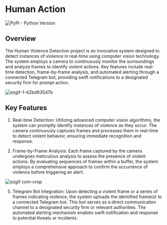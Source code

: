 # Human Action 

![PyPI - Python Version](https://img.shields.io/pypi/pyversions/Tensorflow?logo=python&labelColor=%23ADD8E6)

## Overview
The Human Violence Detection project is an innovative system designed to detect instances of violence in real-time using computer vision technology. The system employs a camera to continuously monitor the surroundings and analyze frames to identify violent actions. Key features include real-time detection, frame-by-frame analysis, and automated alerting through a connected Telegram bot, providing swift notifications to a designated security firm for prompt action.

![ezgif-1-42bd935d7b](https://github.com/JAChesney/Human-Action-Detection/assets/31696974/06357add-56d4-4621-b1bd-e9b07a029cf0)

## Key Features
1. Real-time Detection:
Utilizing advanced computer vision algorithms, the system can promptly identify instances of violence as they occur. The camera continuously captures frames and processes them in real-time to detect violent behavior, ensuring immediate recognition and response.

3. Frame-by-Frame Analysis:
Each frame captured by the camera undergoes meticulous analysis to assess the presence of violent actions. By evaluating sequences of frames within a buffer, the system employs a comprehensive approach to confirm the occurrence of violence before triggering an alert.

![ezgif com-crop](https://github.com/JAChesney/Human-Action-Detection/assets/31696974/0087e455-2c84-4ab6-93b0-2dbdf3ed1372)

5. Telegram Bot Integration:
Upon detecting a violent frame or a series of frames indicating violence, the system uploads the identified frame(s) to a connected Telegram bot. This bot serves as a direct communication channel to a designated security firm or relevant authorities. The automated alerting mechanism enables swift notification and response to potential threats or incidents.
